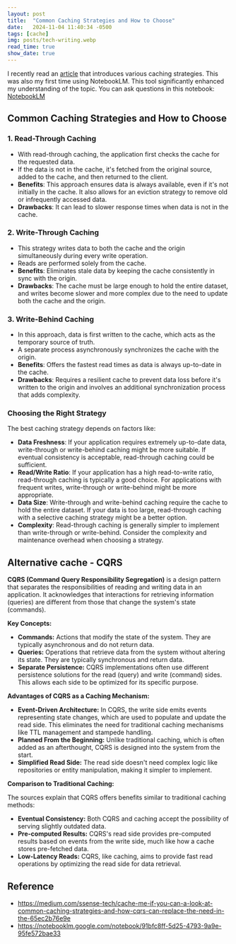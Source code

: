 ```yaml
---
layout: post
title:  "Common Caching Strategies and How to Choose"
date:   2024-11-04 11:40:34 -0500
tags: [cache]
img: posts/tech-writing.webp
read_time: true
show_date: true
---
```


I recently read an [article](https://medium.com/ssense-tech/cache-me-if-you-can-a-look-at-common-caching-strategies-and-how-cqrs-can-replace-the-need-in-the-65ec2b76e9e) that introduces various caching strategies. This was also my first time using NotebookLM. This tool significantly enhanced my understanding of the topic. You can ask questions in this notebook: [NotebookLM](https://notebooklm.google.com/notebook/91bfc8ff-5d25-4793-9a9e-95fe572bae33)


## Common Caching Strategies and How to Choose

### 1. **Read-Through Caching**

*   With read-through caching, the application first checks the cache for the requested data.
*   If the data is not in the cache, it's fetched from the original source, added to the cache, and then returned to the client.
*   **Benefits**: This approach ensures data is always available, even if it's not initially in the cache. It also allows for an eviction strategy to remove old or infrequently accessed data.
*   **Drawbacks**: It can lead to slower response times when data is not in the cache.

### 2. **Write-Through Caching**

*   This strategy writes data to both the cache and the origin simultaneously during every write operation.
*   Reads are performed solely from the cache.
*   **Benefits**:  Eliminates stale data by keeping the cache consistently in sync with the origin.
*   **Drawbacks**:  The cache must be large enough to hold the entire dataset, and writes become slower and more complex due to the need to update both the cache and the origin.

### 3. **Write-Behind Caching**

*   In this approach, data is first written to the cache, which acts as the temporary source of truth.
*   A separate process asynchronously synchronizes the cache with the origin.
*   **Benefits**: Offers the fastest read times as data is always up-to-date in the cache.
*   **Drawbacks**:  Requires a resilient cache to prevent data loss before it's written to the origin and involves an additional synchronization process that adds complexity. 

### Choosing the Right Strategy

The best caching strategy depends on factors like:

*   **Data Freshness**: If your application requires extremely up-to-date data, write-through or write-behind caching might be more suitable. If eventual consistency is acceptable, read-through caching could be sufficient.
*   **Read/Write Ratio**:  If your application has a high read-to-write ratio, read-through caching is typically a good choice. For applications with frequent writes, write-through or write-behind might be more appropriate.
*   **Data Size**:  Write-through and write-behind caching require the cache to hold the entire dataset. If your data is too large, read-through caching with a selective caching strategy might be a better option.
*   **Complexity**:  Read-through caching is generally simpler to implement than write-through or write-behind. Consider the complexity and maintenance overhead when choosing a strategy.

## Alternative cache - CQRS

**CQRS (Command Query Responsibility Segregation)** is a design pattern that separates the responsibilities of reading and writing data in an application. It acknowledges that interactions for retrieving information (queries) are different from those that change the system's state (commands). 

**Key Concepts:**

*   **Commands:**  Actions that modify the state of the system. They are typically asynchronous and do not return data. 
*   **Queries:**  Operations that retrieve data from the system without altering its state. They are typically synchronous and return data.
*   **Separate Persistence:** CQRS implementations often use different persistence solutions for the read (query) and write (command) sides. This allows each side to be optimized for its specific purpose.


**Advantages of CQRS as a Caching Mechanism:**

*   **Event-Driven Architecture:** In CQRS, the write side emits events representing state changes, which are used to populate and update the read side. This eliminates the need for traditional caching mechanisms like TTL management and stampede handling.
*   **Planned From the Beginning:**  Unlike traditional caching, which is often added as an afterthought, CQRS is designed into the system from the start.
*   **Simplified Read Side:** The read side doesn't need complex logic like repositories or entity manipulation, making it simpler to implement.

**Comparison to Traditional Caching:**

The sources explain that CQRS offers benefits similar to traditional caching methods: 

*   **Eventual Consistency:** Both CQRS and caching accept the possibility of serving slightly outdated data. 
*   **Pre-computed Results:** CQRS's read side provides pre-computed results based on events from the write side, much like how a cache stores pre-fetched data.
*   **Low-Latency Reads:** CQRS, like caching, aims to provide fast read operations by optimizing the read side for data retrieval. 


## Reference
* https://medium.com/ssense-tech/cache-me-if-you-can-a-look-at-common-caching-strategies-and-how-cqrs-can-replace-the-need-in-the-65ec2b76e9e
* https://notebooklm.google.com/notebook/91bfc8ff-5d25-4793-9a9e-95fe572bae33
